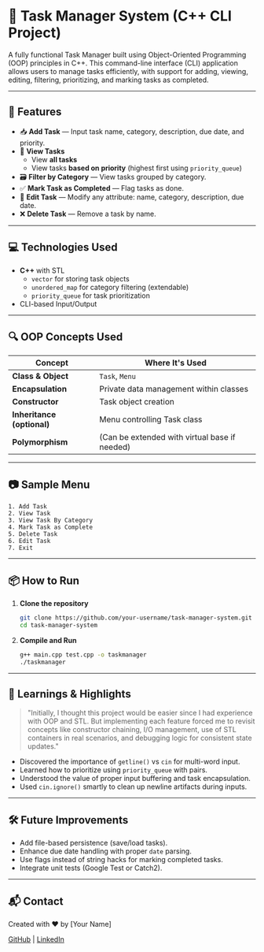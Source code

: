 
# 📝 Task Manager System (C++ CLI Project)

A fully functional Task Manager built using Object-Oriented Programming (OOP) principles in C++. This command-line interface (CLI) application allows users to manage tasks efficiently, with support for adding, viewing, editing, filtering, prioritizing, and marking tasks as completed.

---

## 🚀 Features

- 📥 **Add Task** — Input task name, category, description, due date, and priority.
- 📃 **View Tasks**
  - View **all tasks**
  - View tasks **based on priority** (highest first using `priority_queue`)
- 🗃️ **Filter by Category** — View tasks grouped by category.
- ✅ **Mark Task as Completed** — Flag tasks as done.
- 📝 **Edit Task** — Modify any attribute: name, category, description, due date.
- ❌ **Delete Task** — Remove a task by name.

---

## 💻 Technologies Used

- **C++** with STL
  - `vector` for storing task objects
  - `unordered_map` for category filtering (extendable)
  - `priority_queue` for task prioritization
- CLI-based Input/Output

---

## 🔍 OOP Concepts Used

| Concept         | Where It's Used                                  |
|-----------------|--------------------------------------------------|
| **Class & Object**  | `Task`, `Menu`                                  |
| **Encapsulation**   | Private data management within classes         |
| **Constructor**     | Task object creation                           |
| **Inheritance (optional)** | Menu controlling Task class               |
| **Polymorphism**    | (Can be extended with virtual base if needed) |

---

## 📷 Sample Menu

```
1. Add Task 
2. View Task
3. View Task By Category
4. Mark Task as Complete 
5. Delete Task
6. Edit Task 
7. Exit
```

---

## 📦 How to Run

1. **Clone the repository**
   ```bash
   git clone https://github.com/your-username/task-manager-system.git
   cd task-manager-system
   ```

2. **Compile and Run**
   ```bash
   g++ main.cpp test.cpp -o taskmanager
   ./taskmanager
   ```

---

## 🧠 Learnings & Highlights

> "Initially, I thought this project would be easier since I had experience with OOP and STL. But implementing each feature forced me to revisit concepts like constructor chaining, I/O management, use of STL containers in real scenarios, and debugging logic for consistent state updates."

- Discovered the importance of `getline()` vs `cin` for multi-word input.
- Learned how to prioritize using `priority_queue` with pairs.
- Understood the value of proper input buffering and task encapsulation.
- Used `cin.ignore()` smartly to clean up newline artifacts during inputs.

---

## 🛠️ Future Improvements

- Add file-based persistence (save/load tasks).
- Enhance due date handling with proper `date` parsing.
- Use flags instead of string hacks for marking completed tasks.
- Integrate unit tests (Google Test or Catch2).

---

## 📬 Contact

Created with ❤️ by [Your Name]

[GitHub](https://github.com/amansh10) | [LinkedIn](https://linkedin.com/in/your-profile)
